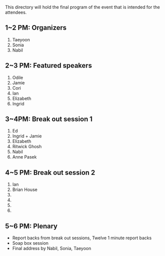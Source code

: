 This directory will hold the final program of the event that is intended for the attendees.

## 1~2 PM: Organizers  
1. Taeyoon
2. Sonia
3. Nabil

## 2~3 PM: Featured speakers 
1. Odile
2. Jamie 
3. Cori 
4. Ian
5. Elizabeth 
6. Ingrid 

## 3~4PM: Break out session 1 

1. Ed
2. Ingrid + Jamie 
3. Elizabeth
4. Ritwick Ghosh
5. Nabil 
6. Anne Pasek

## 4~5 PM: Break out session 2 

1. Ian 
2. Brian House 
3. 
4.
5.
6. 


## 5~6 PM: Plenary 

- Report backs from break out sessions, Twelve 1 minute report backs
- Soap box session
- Final address by Nabil, Sonia, Taeyoon 
